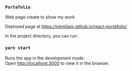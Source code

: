 ### `Portafolio`

Web page create to show my work

Deployed page at https://johniliam.github.io/react-portafolio/

In the project directory, you can run:

### `yarn start`

Runs the app in the development mode.\
Open [http://localhost:3000](http://localhost:3000) to view it in the browser.
